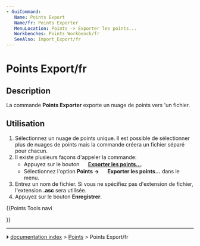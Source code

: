 ```yaml
---
- GuiCommand:
   Name: Points Export
   Name/fr: Points Exporter
   MenuLocation: Points -> Exporter les points...
   Workbenches: Points_Workbench/fr
   SeeAlso: Import_Export/fr
---
```


# Points Export/fr

## Description

La commande **Points Exporter** exporte un nuage de points vers \'un fichier.



## Utilisation

1.  Sélectionnez un nuage de points unique. Il est possible de sélectionner plus de nuages de points mais la commande créera un fichier séparé pour chacun.
2.  Il existe plusieurs façons d\'appeler la commande:
    -   Appuyez sur le bouton **<img src="images/Points_Export.svg" width=16px> [Exporter les points...](Points_Export/fr.md)**.
    -   Sélectionnez l\'option **Points → <img src="images/Points_Export.svg" width=16px> Exporter les points...** dans le menu.
3.  Entrez un nom de fichier. Si vous ne spécifiez pas d\'extension de fichier, l\'extension **.asc** sera utilisée.
4.  Appuyez sur le bouton **Enregistrer**.





{{Points Tools navi

}}



---
⏵ [documentation index](../README.md) > [Points](Points_Workbench.md) > Points Export/fr
